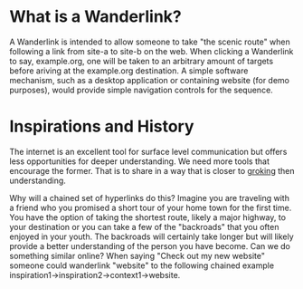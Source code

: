 # What is a Wanderlink?

A Wanderlink is intended to allow someone to take "the scenic route" when following a link from site-a to site-b on the web. When clicking a Wanderlink to say, example.org, one will be taken to an arbitrary amount of targets before ariving at the example.org destination. A simple software mechanism, such as a desktop application or containing website (for demo purposes), would provide simple navigation controls for the sequence.

# Inspirations and History
The internet is an excellent tool for surface level communication but offers less opportunities for deeper understanding. We need more tools that encourage the former. That is to share in a way that is closer to [groking](https://en.wikipedia.org/wiki/Grok) then understanding.

Why will a chained set of hyperlinks do this? Imagine you are traveling with a friend who you promised a short tour of your home town for the first time. You have the option of taking the shortest route, likely a major highway, to your destination or you can take a few of the "backroads" that you often enjoyed in your youth. The backroads will certainly take longer but will likely provide a better understanding of the person you have become. Can we do something similar online? When saying "Check out my new website" someone could wanderlink "website" to the following chained example inspiration1->inspiration2->context1->website.
